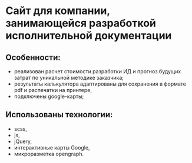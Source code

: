 # Сайт для компании, занимающейся разработкой исполнительной документации
## Особенности:
- реализован расчет стоимости разработки ИД и прогноз будущих затрат по уникальной методике заказчика;
- результаты калькулятора адаптированы для сохранения в формате pdf и распечатки на принтере,
- подключены google-карты;
## Использованы технологии:
- scss,
- js,
- jQuery,
- интерактивные карты Google,
- микроразметка opengraph.
